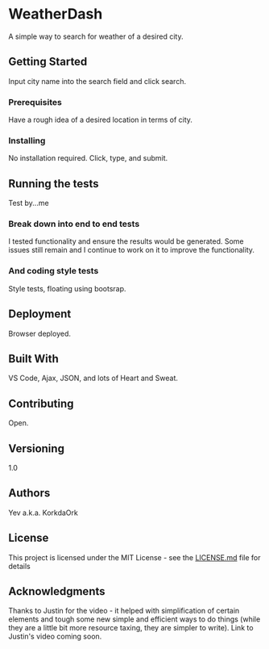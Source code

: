 # WeatherDash

A simple way to search for weather of a desired city.  

## Getting Started

Input city name into the search field and click search.

### Prerequisites

Have a rough idea of a desired location in terms of city.

### Installing

No installation required.  Click, type, and submit.


## Running the tests

Test by...me

### Break down into end to end tests

I tested functionality and ensure the results would be generated.  Some issues still remain and I continue to work on it to improve the functionality. 

### And coding style tests

Style tests, floating using bootsrap.

## Deployment

Browser deployed.

## Built With

VS Code, Ajax, JSON, and lots of Heart and Sweat.

## Contributing

Open. 

## Versioning

1.0

## Authors

Yev a.k.a. KorkdaOrk

## License

This project is licensed under the MIT License - see the [LICENSE.md](LICENSE.md) file for details

## Acknowledgments

Thanks to Justin for the video - it helped with simplification of certain elements and tough some new simple and efficient ways to do things (while they are a little bit more resource taxing, they are simpler to write).  Link to Justin's video coming soon.
